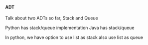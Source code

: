 #### ADT

Talk about two ADTs so far, Stack and Queue

Python has stack/queue implementation
Java has stack/queue

In python, we have option to use list as stack also use list as queue

